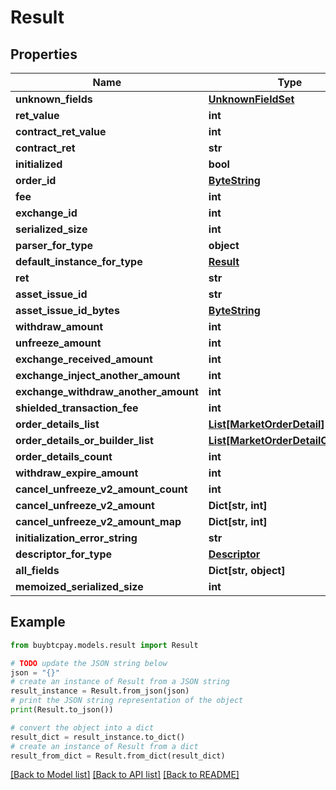 # Result


## Properties

Name | Type | Description | Notes
------------ | ------------- | ------------- | -------------
**unknown_fields** | [**UnknownFieldSet**](UnknownFieldSet.md) |  | [optional] 
**ret_value** | **int** |  | [optional] 
**contract_ret_value** | **int** |  | [optional] 
**contract_ret** | **str** |  | [optional] 
**initialized** | **bool** |  | [optional] 
**order_id** | [**ByteString**](ByteString.md) |  | [optional] 
**fee** | **int** |  | [optional] 
**exchange_id** | **int** |  | [optional] 
**serialized_size** | **int** |  | [optional] 
**parser_for_type** | **object** |  | [optional] 
**default_instance_for_type** | [**Result**](Result.md) |  | [optional] 
**ret** | **str** |  | [optional] 
**asset_issue_id** | **str** |  | [optional] 
**asset_issue_id_bytes** | [**ByteString**](ByteString.md) |  | [optional] 
**withdraw_amount** | **int** |  | [optional] 
**unfreeze_amount** | **int** |  | [optional] 
**exchange_received_amount** | **int** |  | [optional] 
**exchange_inject_another_amount** | **int** |  | [optional] 
**exchange_withdraw_another_amount** | **int** |  | [optional] 
**shielded_transaction_fee** | **int** |  | [optional] 
**order_details_list** | [**List[MarketOrderDetail]**](MarketOrderDetail.md) |  | [optional] 
**order_details_or_builder_list** | [**List[MarketOrderDetailOrBuilder]**](MarketOrderDetailOrBuilder.md) |  | [optional] 
**order_details_count** | **int** |  | [optional] 
**withdraw_expire_amount** | **int** |  | [optional] 
**cancel_unfreeze_v2_amount_count** | **int** |  | [optional] 
**cancel_unfreeze_v2_amount** | **Dict[str, int]** |  | [optional] 
**cancel_unfreeze_v2_amount_map** | **Dict[str, int]** |  | [optional] 
**initialization_error_string** | **str** |  | [optional] 
**descriptor_for_type** | [**Descriptor**](Descriptor.md) |  | [optional] 
**all_fields** | **Dict[str, object]** |  | [optional] 
**memoized_serialized_size** | **int** |  | [optional] 

## Example

```python
from buybtcpay.models.result import Result

# TODO update the JSON string below
json = "{}"
# create an instance of Result from a JSON string
result_instance = Result.from_json(json)
# print the JSON string representation of the object
print(Result.to_json())

# convert the object into a dict
result_dict = result_instance.to_dict()
# create an instance of Result from a dict
result_from_dict = Result.from_dict(result_dict)
```
[[Back to Model list]](../README.md#documentation-for-models) [[Back to API list]](../README.md#documentation-for-api-endpoints) [[Back to README]](../README.md)


